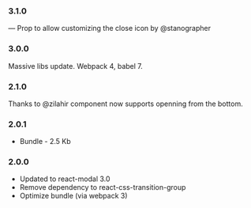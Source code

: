 ### 3.1.0
— Prop to allow customizing the close icon by @stanographer

### 3.0.0
Massive libs update. Webpack 4, babel 7.

### 2.1.0
Thanks to @zilahir component now supports openning from the bottom.

### 2.0.1
* Bundle - 2.5 Kb

### 2.0.0
* Updated to react-modal 3.0
* Remove dependency to react-css-transition-group
* Optimize bundle (via webpack 3)
